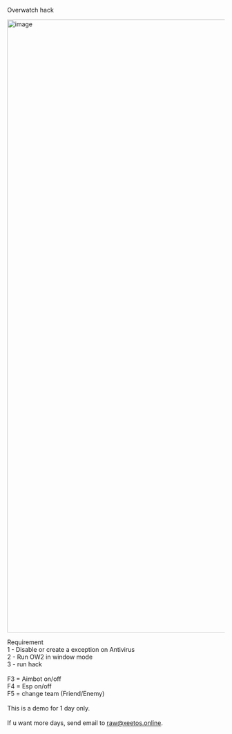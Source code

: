 Overwatch hack

<img width="2302" height="1420" alt="image" src="https://github.com/user-attachments/assets/c05fa142-fe0f-461e-a710-6f910de5bab8" />

Requirement<br>
1 - Disable or create a exception on Antivirus<br>
2 - Run OW2 in window mode<br>
3 - run hack<br>
<br>
F3 = Aimbot on/off<br>
F4 = Esp on/off<br>
F5 = change team (Friend/Enemy)<br>
<br>
This is a demo for 1 day only.<br>
<br>
If u want more days, send email to raw@xeetos.online.<br>
